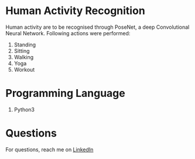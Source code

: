# Human Activity Recognition

Human activity are to be recognised through PoseNet, a deep Convolutional Neural Network. Following actions were performed:

1. Standing
2. Sitting
3. Walking
4. Yoga
5. Workout

# Programming Language

1. Python3

# Questions
For questions, reach me on <a href="https://linkedin.com/in/MadhuPIoT">LinkedIn</a>

